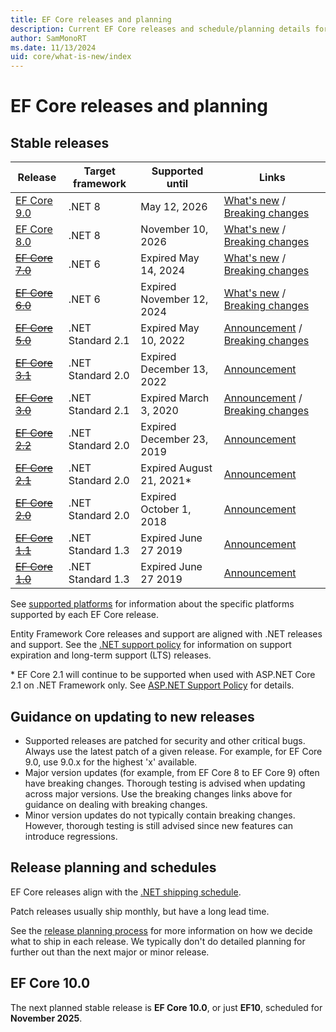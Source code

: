 ```yaml
---
title: EF Core releases and planning
description: Current EF Core releases and schedule/planning details for future releases
author: SamMonoRT
ms.date: 11/13/2024
uid: core/what-is-new/index
---
```


# EF Core releases and planning

## Stable releases

| Release                                                                                | Target framework  | Supported until           | Links                                                                                                                                                                                  |
|----------------------------------------------------------------------------------------|-------------------|---------------------------|----------------------------------------------------------------------------------------------------------------------------------------------------------------------------------------|
| [EF Core 9.0](https://www.nuget.org/packages/Microsoft.EntityFrameworkCore)            | .NET 8            | May 12, 2026              | [What's new](xref:core/what-is-new/ef-core-9.0/whatsnew) / [Breaking changes](xref:core/what-is-new/ef-core-9.0/breaking-changes)                                                      |
| [EF Core 8.0](https://www.nuget.org/packages/Microsoft.EntityFrameworkCore)            | .NET 8            | November 10, 2026         | [What's new](xref:core/what-is-new/ef-core-8.0/whatsnew) / [Breaking changes](xref:core/what-is-new/ef-core-8.0/breaking-changes)                                                      |
| ~~[EF Core 7.0](https://www.nuget.org/packages/Microsoft.EntityFrameworkCore/7.0.0)~~  | .NET 6            | Expired May 14, 2024      | [What's new](xref:core/what-is-new/ef-core-7.0/whatsnew) / [Breaking changes](xref:core/what-is-new/ef-core-7.0/breaking-changes)                                                      |
| ~~[EF Core 6.0](https://www.nuget.org/packages/Microsoft.EntityFrameworkCore/6.0.0)~~  | .NET 6            | Expired November 12, 2024 | [What's new](xref:core/what-is-new/ef-core-6.0/whatsnew) / [Breaking changes](xref:core/what-is-new/ef-core-6.0/breaking-changes)                                                      |
| ~~[EF Core 5.0](https://www.nuget.org/packages/Microsoft.EntityFrameworkCore/5.0.17)~~ | .NET Standard 2.1 | Expired May 10, 2022      | [Announcement](https://devblogs.microsoft.com/dotnet/announcing-the-release-of-ef-core-5-0/) / [Breaking changes](xref:core/what-is-new/ef-core-5.0/breaking-changes)                  |
| ~~[EF Core 3.1](https://www.nuget.org/packages/Microsoft.EntityFrameworkCore/3.1.31)~~ | .NET Standard 2.0 | Expired December 13, 2022 | [Announcement](https://devblogs.microsoft.com/dotnet/announcing-entity-framework-core-3-1-and-entity-framework-6-4/)                                                                   |
| ~~[EF Core 3.0](https://www.nuget.org/packages/Microsoft.EntityFrameworkCore/3.0.3)~~  | .NET Standard 2.1 | Expired March 3, 2020     | [Announcement](https://devblogs.microsoft.com/dotnet/announcing-ef-core-3-0-and-ef-6-3-general-availability/) / [Breaking changes](xref:core/what-is-new/ef-core-3.x/breaking-changes) |
| ~~[EF Core 2.2](https://www.nuget.org/packages/Microsoft.EntityFrameworkCore/2.2.6)~~  | .NET Standard 2.0 | Expired December 23, 2019 | [Announcement](https://devblogs.microsoft.com/dotnet/announcing-entity-framework-core-2-2/)                                                                                            |
| ~~[EF Core 2.1](https://www.nuget.org/packages/Microsoft.EntityFrameworkCore/2.1.14)~~ | .NET Standard 2.0 | Expired August 21, 2021*  | [Announcement](https://devblogs.microsoft.com/dotnet/announcing-entity-framework-core-2-1/)                                                                                            |
| ~~[EF Core 2.0](https://www.nuget.org/packages/Microsoft.EntityFrameworkCore/2.0.3)~~  | .NET Standard 2.0 | Expired October 1, 2018   | [Announcement](https://devblogs.microsoft.com/dotnet/announcing-entity-framework-core-2-0/)                                                                                            |
| ~~[EF Core 1.1](https://www.nuget.org/packages/Microsoft.EntityFrameworkCore/1.1.6)~~  | .NET Standard 1.3 | Expired June 27 2019      | [Announcement](https://devblogs.microsoft.com/dotnet/announcing-entity-framework-core-1-1/)                                                                                            |
| ~~[EF Core 1.0](https://www.nuget.org/packages/Microsoft.EntityFrameworkCore/1.0.6)~~  | .NET Standard 1.3 | Expired June 27 2019      | [Announcement](https://devblogs.microsoft.com/dotnet/entity-framework-core-1-0-0-available/)                                                                                           |

See [supported platforms](xref:core/miscellaneous/platforms) for information about the specific platforms supported by each EF Core release.

Entity Framework Core releases and support are aligned with .NET releases and support. See the [.NET support policy](https://dotnet.microsoft.com/platform/support/policy/dotnet-core) for information on support expiration and long-term support (LTS) releases.

\* EF Core 2.1 will continue to be supported when used with ASP.NET Core 2.1 on .NET Framework only. See [ASP.NET Support Policy](https://dotnet.microsoft.com/platform/support/policy/aspnet) for details.

## Guidance on updating to new releases

* Supported releases are patched for security and other critical bugs. Always use the latest patch of a given release. For example, for EF Core 9.0, use 9.0.x for the highest 'x' available.
* Major version updates (for example, from EF Core 8 to EF Core 9) often have breaking changes. Thorough testing is advised when updating across major versions. Use the breaking changes links above for guidance on dealing with breaking changes.
* Minor version updates do not typically contain breaking changes. However, thorough testing is still advised since new features can introduce regressions.

## Release planning and schedules

EF Core releases align with the [.NET shipping schedule](https://github.com/dotnet/core/blob/main/roadmap.md).

Patch releases usually ship monthly, but have a long lead time.

See the [release planning process](xref:core/what-is-new/release-planning) for more information on how we decide what to ship in each release. We typically don't do detailed planning for further out than the next major or minor release.

## EF Core 10.0

The next planned stable release is **EF Core 10.0**, or just **EF10**, scheduled for **November 2025**.
